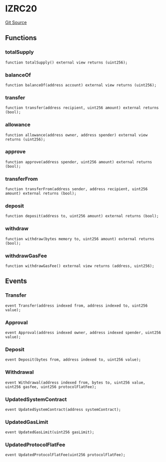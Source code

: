 # IZRC20
[Git Source](https://github.com/zeta-chain/protocol-contracts/blob/211e1d1303ec9b17c54dd015449852d1d240bf4f/contracts/zevm/Interfaces.sol)


## Functions
### totalSupply


```solidity
function totalSupply() external view returns (uint256);
```

### balanceOf


```solidity
function balanceOf(address account) external view returns (uint256);
```

### transfer


```solidity
function transfer(address recipient, uint256 amount) external returns (bool);
```

### allowance


```solidity
function allowance(address owner, address spender) external view returns (uint256);
```

### approve


```solidity
function approve(address spender, uint256 amount) external returns (bool);
```

### transferFrom


```solidity
function transferFrom(address sender, address recipient, uint256 amount) external returns (bool);
```

### deposit


```solidity
function deposit(address to, uint256 amount) external returns (bool);
```

### withdraw


```solidity
function withdraw(bytes memory to, uint256 amount) external returns (bool);
```

### withdrawGasFee


```solidity
function withdrawGasFee() external view returns (address, uint256);
```

## Events
### Transfer

```solidity
event Transfer(address indexed from, address indexed to, uint256 value);
```

### Approval

```solidity
event Approval(address indexed owner, address indexed spender, uint256 value);
```

### Deposit

```solidity
event Deposit(bytes from, address indexed to, uint256 value);
```

### Withdrawal

```solidity
event Withdrawal(address indexed from, bytes to, uint256 value, uint256 gasfee, uint256 protocolFlatFee);
```

### UpdatedSystemContract

```solidity
event UpdatedSystemContract(address systemContract);
```

### UpdatedGasLimit

```solidity
event UpdatedGasLimit(uint256 gasLimit);
```

### UpdatedProtocolFlatFee

```solidity
event UpdatedProtocolFlatFee(uint256 protocolFlatFee);
```

